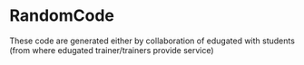 # RandomCode
These code are generated either by collaboration of edugated with students (from where edugated trainer/trainers provide service)
